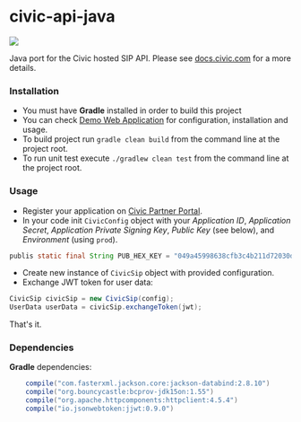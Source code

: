 # civic-api-java

[![](https://jitpack.io/v/MosquitoKill3r/civic-api.svg)](https://jitpack.io/#MosquitoKill3r/civic-api)

Java port for the Civic hosted SIP API.
Please see [docs.civic.com](https://docs.civic.com) for a more details.

### Installation
* You must have **Gradle** installed in order to build this project
* You can check [Demo Web Application](https://github.com/MosquitoKill3r/civic-api-web-demo) for configuration, installation and usage.
* To build project run `gradle clean build` from the command line at the project root.
* To run unit test execute `./gradlew clean test` from the command line at the project root.

### Usage
- Register your application on [Civic Partner Portal](https://sip-partners.civic.com).
- In your code init `CivicConfig` object with your *Application ID*, *Application Secret*, *Application Private Signing Key*, *Public Key* (see below), and *Environment* (using `prod`).
```java
publis static final String PUB_HEX_KEY = "049a45998638cfb3c4b211d72030d9ae8329a242db63bfb0076a54e7647370a8ac5708b57af6065805d5a6be72332620932dbb35e8d318fce18e7c980a0eb26aa1";
```
- Create new instance of `CivicSip` object with provided configuration.
- Exchange JWT token for user data:
```java
CivicSip civicSip = new CivicSip(config);
UserData userData = civicSip.exchangeToken(jwt);
```
That's it.

### Dependencies
**Gradle** dependencies:
```gradle
    compile("com.fasterxml.jackson.core:jackson-databind:2.8.10")
    compile("org.bouncycastle:bcprov-jdk15on:1.55")
    compile("org.apache.httpcomponents:httpclient:4.5.4")
    compile("io.jsonwebtoken:jjwt:0.9.0")
```
